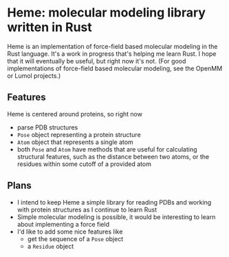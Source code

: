 # Heme: molecular modeling library written in Rust 

Heme is an implementation of force-field based molecular modeling 
in the Rust language. It's a work in progress that's helping me 
learn Rust. I hope that it will eventually be useful, but right now
it's not. (For good implementations of force-field based molecular
modeling, see the OpenMM or Lumol projects.)


## Features 

Heme is centered around proteins, so right now 

- parse PDB structures 
- `Pose` object representing a protein structure
- `Atom` object that represents a single atom 
- both `Pose` and `Atom` have methods that are useful for calculating 
  structural features, such as the distance between two atoms, or the
  residues within some cutoff of a provided atom 


## Plans 

- I intend to keep Heme a simple library for reading PDBs and working with
  protein structures as I continue to learn Rust 
- Simple molecular modeling is possible, it would be interesting to learn
  about implementing a force field
- I'd like to add some nice features like 
    - get the sequence of a `Pose` object 
    - a `Residue` object 

